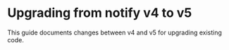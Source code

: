 
# Upgrading from notify v4 to v5

This guide documents changes between v4 and v5 for upgrading existing code.